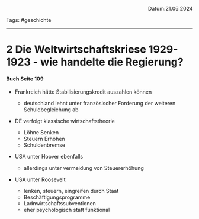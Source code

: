 <p align="right">Datum:21.06.2024</p>

Tags: #geschichte 

---

# 2 Die Weltwirtschaftskriese 1929-1923 - wie handelte die Regierung?

#### Buch Seite 109
- Frankreich hätte Stabilisierungskredit auszahlen können
	- deutschland lehnt unter französischer Forderung der weiteren Schuldbegleichung ab
-  DE verfolgt klassische wirtschaftstheorie
	- Löhne Senken
	- Steuern Erhöhen
	- Schuldenbremse

- USA unter Hoover ebenfalls
	- allerdings unter vermeidung von Steuererhöhung
- USA unter Roosevelt
	- lenken, steuern, eingreifen durch Staat
	- Beschäftigungsprogramme
	- Ladnwirtschaftssubventionen
	- eher psychologisch statt funktional
